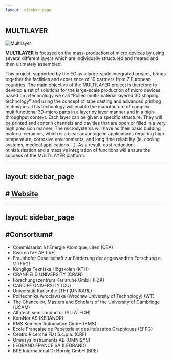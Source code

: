 ```yaml
---
layout: sidebar_page
---
```


## MULTILAYER

<!--break-->
![Multilayer](/4m-association/assets/images/multilayer-logo.png "Multilayer")

**MULTILAYER** is focused on the mass-production of micro devices by using several different layers which are individually structured and treated and then ultimately assembled.

This project, supported by the EC as a large-scale integrated project, brings together the facilities and experience of 19 partners from 7 European countries. The main objective of the MULTILAYER project is therefore to develop a set of solutions for the large-scale production of micro devices based on a technology we call “Rolled multi-material layered 3D shaping technology” and using the concept of tape casting and advanced printing techniques. This technology will enable the manufacture of complex multifunctional 3D-micro parts in a layer by layer manner and in a high-throughput context. Each layer can be given a specific structure. They will be printed and contain channels and cavities that are open or filled in a very high precision manner. The microsystems will have as their basic building material ceramics, which is a clear advantage in applications requiring high temperature, corrosive environments, and long time reliability (ie. cooling systems, medical applications …). As a result, cost reduction, miniaturisation and a massive integration of functions will ensure the success of the MULTILAYER platform.


---
layout: sidebar_page
---

## # [Website](http://multilayer.4m-association.org) #


---
layout: sidebar_page
---

## #Consortium#


* Commissariat à l’Energie Atomique, Liten (CEA)
* Swerea IVF AB (IVF)
* Fraunhofer Gesellschaft zur Förderung der angewandten Forschung e. V. (FhG)
* Kungliga Tekniska Högskolan (KTH)
* CRANFIELD UNIVERSITY (CRAN)
* Forschungszentrum Karlsruhe GmbH (FZK)
* CARDIFF UNIVERSITY (CU)
* Universität Karlsruhe (TH) (UNIKARL)
* Politechnika Wrocławska (Wrocław University of Technology) (WT)
* The Chancellor, Masters and Scholars of the University of Cambridge (UCAM)
* Altatech semiconductor (ALTATECH)
* KeraNor AS (KERANOR)
* KMS Kemmer Automation GmbH (KMS)
* Ecole Française de Papeterie et des Industries Graphiques (EFPG)
* Centro Ricerche Fiat S.c.p.a. (CRF)
* Omnisys Instruments AB (OMNISYS)
* LEGRAND FRANCE SA (LEGRAND)
* BPE International Dr.Hornig GmbH (BPE)